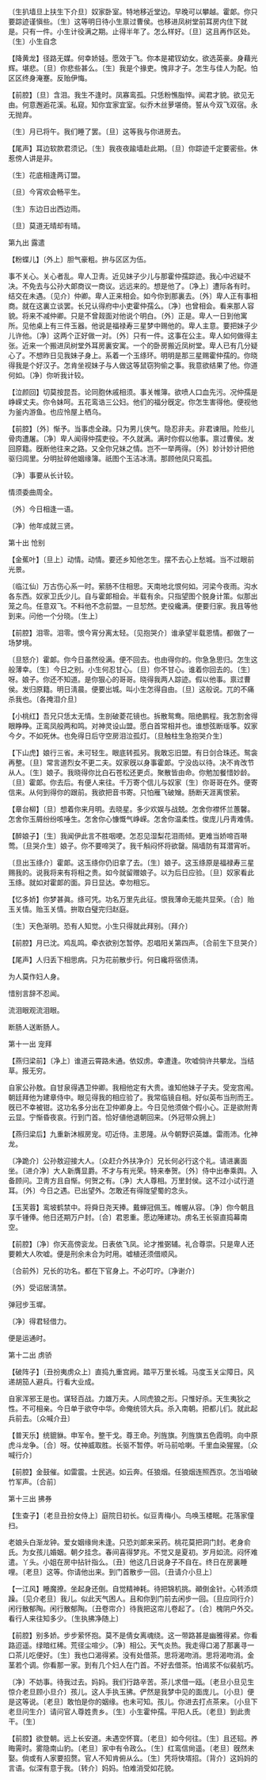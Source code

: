 <!-- { "loadSidebar": true } -->
〔生扒墙旦上扶生下介旦〕奴家卧室。特地移近堂边。早晚可以攀越。霍郞。你只要踪迹谨愼些。〔生〕这等明日待小生禀过曹侯。也移进凤树堂前耳房内住下就是。只有一件。小生计役满之期。止得半年了。怎么样好。〔旦〕这且再作区处。〔生〕小生自念 

【降黄龙】径路无媒。何幸娇娃。愿效于飞。你本是裙钗幼女。欲选英豪。身藉光辉。堪悲。〔旦〕你悲些甚么。〔生〕我是个掾吏。愧非才子。怎生与佳人为配。怕区区终身淹蹇。反贻伊悔。

【前腔】〔旦〕含泪。我生不逢时。凤寡鸾孤。只恁粉憔脂悴。闻君才貌。欲见无由。何意邂逅花溪。私窥。知你宜家宜室。似乔木丝萝堪倚。誓从今双飞双宿。永无抛弃。

〔生〕月已将午。我们睡了罢。〔旦〕这等我与你进房去。 

【尾声】耳边软款君须记。〔生〕我夜夜踰墙赴此期。〔旦〕你踪迹千定要密些。休惹傍人讲是非。

〔生〕花底相逢两订盟。

〔旦〕今宵欢会畅平生。

〔生〕东边日出西边雨。

〔旦〕莫道无晴却有晴。 

第九出
露遣

【粉蝶儿】〔外上〕胆气豪粗。拚与区区为伍。

事不关心。关心者乱。卑人卫靑。近见妹子少儿与那霍仲孺踪迹。我心中迟疑不决。不免去与公孙大郞商议一商议。远远来的。想是他了。〔净上〕遭际各有时。结交在未遇。〔见介〕仲卿。卑人正来相会。如今你到那裏去。〔外〕卑人正有事相商。就在这裏立谈罢。长兄认得府中小吏霍仲孺么。〔净〕也曾相会。看来那人容貌。将来不减仲卿。只是不曾觌面对他说个明白。〔外〕正是。卑人一日到他寓所。见他桌上有三件玉器。他说是福禄寿三星梦中赐他的。卑人主意。要把妹子少儿许他。〔净〕这两个正好做一对。〔外〕只有一件。这事在公主。卑人如何做得主张。近来一个搬进凤树堂外耳房裏安寓。一个的卧房搬近凤树堂。卑人已有几分疑心了。不想昨日见我妹子身上。系着一个玉绦环。明明是那三星赐霍仲孺的。你晓得我是个好汉子。怎肯坐视妹子与人做这等鼠窃狗偷之事。我意欲结果了他。你道何如。〔净〕你听我计较。 

【泣颜回】切莫按昆吾。论同胞休戚相须。事关帷簿。欲喷人口血先污。况仲孺是峥嵘丈夫。你令妹呵。五花鸾诰三公妇。他们的福分旣定。你怎生害得他。便视他为釜内游鱼。也应怜屋上栖乌。

【前腔】〔外〕惭予。当事虑全疎。只为男儿侠气。隐忍非夫。非君谏阻。险些儿骨肉遭屠。〔净〕卑人闻得仲孺吏役。不久就满。满时你假以他事。禀过曹侯。发回原籍。旣断他往来之路。又全你兄妹之情。岂不一举两得。〔外〕妙计妙计把他驱归闾里。分明扯碎他姻缘簿。祇图个玉洁冰淸。那顾他凤只鸾孤。

〔净〕事要从长计较。

情须委曲周全。

〔外〕今日相逢一语。

〔净〕他年成就三贤。 

第十出
怆别

【金蕉叶】〔旦上〕动情。动情。要还乡知他怎生。摆不去心上愁城。当不过眼前光景。

〔临江仙〕万古伤心系一时。萦肠不住相思。天南地北恨何如。河梁今夜雨。沟水各东西。奴家卫氏少儿。自与霍郞相会。半载有余。只指望图个脱身计策。似那出笼之鸟。任意双飞。不料他不念前盟。一旦恝然。吏役纔满。便要归家。我且等他到来。问他一个分晓。〔生上〕 

【前腔】泪零。泪零。恨今宵分离太轻。〔见抱哭介〕谁承望半载恩情。都做了一场梦境。

〔旦怒介〕霍郞。你今日虽然役满。便不回去。也由得你的。你急急思归。怎生这般薄幸。〔生〕今日之别。小生何忍甘心。〔旦〕你不甘心。谁着你回去的。〔生〕呀。娘子。你还不知道。是你狠心的哥哥。晓得我两人踪迹。假以他事。禀过曹侯。发归原籍。明日淸晨。便要出城。叫小生怎得自由。〔旦〕这般说。兀的不痛杀我也。〔各掩泪介旦〕 

【小桃红】吾兄只恁太无情。生剖破菱花镜也。拆散鸳鸯。阻绝鹏程。我怎割舍得眼睁睁。正鸾凤般两和鸣。对神灵设山盟。愿白首常相并也。谁想弦断瑶筝。奴家今夕。不如死休。也免得日后守空房泪泣孤灯。〔旦触柱生急抱哭介生〕 

【下山虎】娘行三省。未可轻生。眼底转孤另。我敢忘旧盟。有日剑合珠还。鸳衾再整。〔旦〕常言道烈女不更二夫。奴家旣以身事霍郞。宁没齿以待。决不肯改节从人。〔生〕娘子。我晓得你比白石苍松还更贞。聚散皆由命。你勉加餐惜妙龄。〔旦〕霍郞。你去后。有便人来往。千万寄个信儿与奴家〔生〕你哥哥在外。便寄信来。从何到得你的跟前。我欲把音书寄。只怕雁飞破矰。肠断天涯离恨萦。

【章台柳】〔旦〕想着你来月明。去晓星。多少欢娱与战兢。怎舍你襟怀兰蕙馨。怎舍你玉屑纷纷咳唾生。怎舍你心慷慨气峥嵘。怎舍你温柔性。俊庞儿丹靑难倩。

【醉娘子】〔生〕我闻伊此言不胜咽哽。怎忍见湿梨花泪雨倾。更难当娇啼百啭莺。〔旦哭介生〕娘子。你不要啼哭了。我千斛闷怀将欲罄。隔墙防有耳潜宵听。

〔旦出玉绦介〕霍郞。这玉绦你仍旧拿了去。〔生〕娘子。这玉绦原是福禄寿三星赐我的。说我将来有将相之贵。如今就留赠娘子。以为后日应验。〔旦〕奴家看此玉绦。就如对霍郞的面。异日显达。幸勿相忘。 

【忆多娇】你梦甚眞。绦可凭。功名万里先此征。恨我薄命无能共显荣。〔合〕贻玉关情。贻玉关情。拚取白璧完归赵庭。

〔生〕天色渐明。恐有人知觉。小生只得就此拜别。〔拜介〕 

【前腔】月已沈。鸡乱鸣。牵衣欲别怎暂停。忍唱阳关第四声。〔合前生下旦哭介〕 

【尾声】人归丢下相思病。只为花前散步行。何日纔将宿债淸。

为人莫作妇人身。

惜别言辞不忍闻。

流泪眼观流泪眼。

断肠人送断肠人。 

第十一出
宠拜

【燕归梁前】〔净上〕谁道云霄路未通。依奴虏。幸遭逢。吹嘘倘许共攀龙。当结草。报无穷。

自家公孙敖。自甘泉得遇卫仲卿。我相他定有大贵。谁知他妹子子夫。受宠宫闱。朝廷拜他为建章侍中。眼见得我的相应验了。我常临镜自相。好似英布当刑而王。旣已不幸被钳。这功名多分出在卫仲卿身上。今日见他须做个假小心。正是欲附靑云显。宁惭昏夜哀。行到门首。恰好値他退朝回来。〔外冠带众拥上〕 

【燕归梁后】九重新沐椒房宠。叨近侍。主恩隆。从今朝野识英雄。雷雨沛。化神龙。

〔净跪介〕公孙敖迎接大人。〔众赶介外扶净介〕兄长何必行这个礼。请进裏面坐。〔进介净〕大人新膺显爵。不才与有光荣。特来奉贺。〔外〕侍中出奉乘舆。入备顾问。卫靑方且自惭。何贺之有。〔净〕大人尊相。万里封侯。这不过小试行道耳。〔外〕今日之遇。已出望外。怎敢还有得陇望蜀的念头。 

【玉芙蓉】鸾坡鹤禁中。将舜日尧天捧。戴蝉冠佩玉。帷幄从容。〔净〕你今朝且享千锺俸。他日还期万户封。〔合〕君恩重。愿边陲建功。虏名王长驱直捣幕南空。

【前腔】〔净〕你天高傍衮龙。日表依飞凤。论才推弼辅。礼合尊崇。只是卑人还要赖大人吹嘘。便是刑余未合为时用。嘘植还须借顺风。

〔合前外〕兄长的功名。都在下官身上。不必叮咛。〔净谢介〕 

〔外〕受诏居淸禁。

弹冠步玉墀。

〔净〕得君轻借力。

便是运通时。 

第十二出
虏骄

【破阵子】〔丑扮夷虏众上〕直捣九重宫阙。踏平万里长城。马度玉关尘障日。风递胡笳人避兵。行看大业成。

自家浑邪王是也。谋轻百战。力雄万夫。人同虎狼之形。只惟好杀。天生夷狄之性。不可相亲。今日单于欲夺中华。命俺统领大兵。杀入南朝。把都儿们。就此起兵前去。〔众喊介丑〕 

【普天乐】统貔貅。申军令。整干戈。尊王命。列旌旗。列旌旗五色霞明。向中原虎斗龙争。〔合〕呀。仗神威取胜。长驱不暂停。听马前哈喇。千里血染猩猩。〔众喊行介〕 

【前腔】金鼓催。如雷震。士民逃。如云奔。任狼烟。任狼烟连照西京。怎当咱破竹军声。〔合前〕 

第十三出
拂券

【生查子】〔老旦丑扮女侍上〕庭院日初长。似豆靑梅小。鸟唤玉楼眠。花落家僮扫。

老娘头白渐龙钟。爱女姻缘尙未逢。只恐刘郞来采药。桃花莫把洞门封。老身俞氏。为女孩儿婚姻。朝夕挂念。春间喜得梦兆。不觉又是夏初。岁月如流。闷怀难遣。丫头。小姐在房中拈针指么。〔丑〕他这几日说身子不自在。终日在房裏睡哩。〔老旦〕这等。你请他出来。到门首散步一回。〔丑请介小旦上〕 

【一江风】睡魔撩。坐起身还倒。自觉精神耗。待把锦机挑。顚倒金针。心转添烦躁。〔见介老旦〕我儿。似此天气困人。且和你到门前去闲步一回。〔旦应同行介〕闲行散郁陶。闲行散郁陶。〔丑卷帘介〕待我把这帘儿卷起了。〔合〕槐阴户外交。看行人来往知多少。〔生执拂净随上〕 

【前腔】别多娇。步步萦怀抱。莫不是倩女离魂绕。这一带路甚是幽雅得紧。你看路迢遥。绿暗红稀。荒径尘喧少。〔净〕相公。天气炎热。我走得口渴了那裏寻一口茶儿吃便好。〔生〕我也口渴得紧。没有处借茶。思将渴吻消。思将渴吻消。金茎若个调。你看那一家。到有几个妇人在门首。不好去借茶。怕谒浆不似裴航巧。

〔净〕不妨事。待我过去。妈妈。我们行路辛苦。茶儿求借一瓯。〔老旦小旦见生惊介老旦顾小旦介〕孩儿。这人手执玉拂。俨然是我梦中见的面庞儿。〔小旦〕便是这等说。〔老旦〕敢怕是你的姻缘。也未可知。孩儿。你进去打点茶来。〔小旦下老旦问生介〕请问官人尊姓贵乡。〔生〕小生霍仲孺。平阳人氏。〔老旦〕到此贵干。〔生〕 

【前腔】欲登朝。远上长安道。未遇空怀寳。〔老旦〕如今何往。〔生〕且还轺。养晦需时。雾隐南山豹。〔老旦〕家中有令政么。〔生〕红鸾信尙遥。〔老旦〕旣然未娶。倘或有人家要招赘。官人不知肯俯从么。〔生〕凭将快壻招。〔背介〕这妈妈的言语。似深有意于我。〔转介〕妈妈。怕难消受如花貌。

